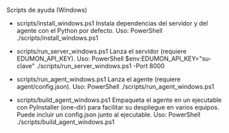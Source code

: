Scripts de ayuda (Windows)

- scripts/install_windows.ps1
  Instala dependencias del servidor y del agente con el Python por defecto.
  Uso: PowerShell
    ./scripts/install_windows.ps1

- scripts/run_server_windows.ps1
  Lanza el servidor (requiere EDUMON_API_KEY).
  Uso: PowerShell
    $env:EDUMON_API_KEY="su-clave"
    ./scripts/run_server_windows.ps1 -Port 8000

- scripts/run_agent_windows.ps1
  Lanza el agente (requiere agent/config.json).
  Uso: PowerShell
    ./scripts/run_agent_windows.ps1

- scripts/build_agent_windows.ps1
  Empaqueta el agente en un ejecutable con PyInstaller (one-dir) para facilitar su despliegue en varios equipos. Puede incluir un config.json junto al ejecutable.
  Uso: PowerShell
    ./scripts/build_agent_windows.ps1
